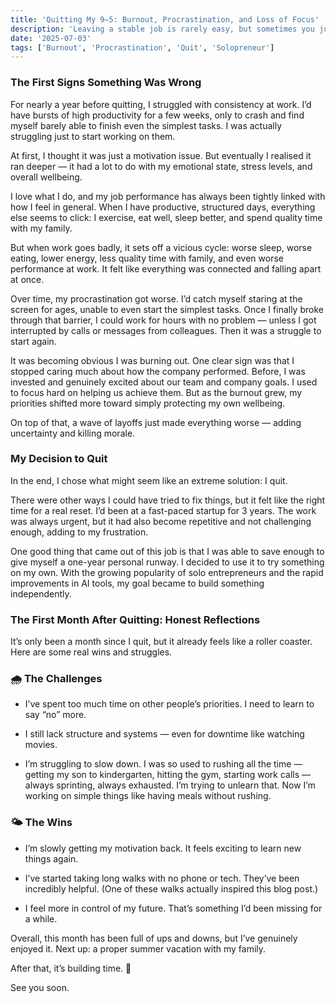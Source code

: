 ```yaml
---
title: 'Quitting My 9–5: Burnout, Procrastination, and Loss of Focus'
description: 'Leaving a stable job is rarely easy, but sometimes you just know it’s time. I want to share a bit about what led me to quit, what I planned to do next, and how the first month has actually gone.'
date: '2025-07-03'
tags: ['Burnout', 'Procrastination', 'Quit', 'Solopreneur']
---
```


### The First Signs Something Was Wrong

For nearly a year before quitting, I struggled with consistency at work. I’d have bursts of high productivity for a few weeks, only to crash and find myself barely able to finish even the simplest tasks. I was actually struggling just to start working on them.

At first, I thought it was just a motivation issue. But eventually I realised it ran deeper — it had a lot to do with my emotional state, stress levels, and overall wellbeing.

I love what I do, and my job performance has always been tightly linked with how I feel in general. When I have productive, structured days, everything else seems to click: I exercise, eat well, sleep better, and spend quality time with my family.

But when work goes badly, it sets off a vicious cycle: worse sleep, worse eating, lower energy, less quality time with family, and even worse performance at work. It felt like everything was connected and falling apart at once.

Over time, my procrastination got worse. I’d catch myself staring at the screen for ages, unable to even start the simplest tasks. Once I finally broke through that barrier, I could work for hours with no problem — unless I got interrupted by calls or messages from colleagues. Then it was a struggle to start again.

It was becoming obvious I was burning out. One clear sign was that I stopped caring much about how the company performed. Before, I was invested and genuinely excited about our team and company goals. I used to focus hard on helping us achieve them. But as the burnout grew, my priorities shifted more toward simply protecting my own wellbeing.

On top of that, a wave of layoffs just made everything worse — adding uncertainty and killing morale.

### My Decision to Quit

In the end, I chose what might seem like an extreme solution: I quit.

There were other ways I could have tried to fix things, but it felt like the right time for a real reset. I’d been at a fast-paced startup for 3 years. The work was always urgent, but it had also become repetitive and not challenging enough, adding to my frustration.

One good thing that came out of this job is that I was able to save enough to give myself a one-year personal runway. I decided to use it to try something on my own. With the growing popularity of solo entrepreneurs and the rapid improvements in AI tools, my goal became to build something independently.

### The First Month After Quitting: Honest Reflections

It’s only been a month since I quit, but it already feels like a roller coaster. Here are some real wins and struggles.

### 🌧️ The Challenges

- I’ve spent too much time on other people’s priorities. I need to learn to say “no” more.

- I still lack structure and systems — even for downtime like watching movies.

- I’m struggling to slow down. I was so used to rushing all the time — getting my son to kindergarten, hitting the gym, starting work calls — always sprinting, always exhausted. I’m trying to unlearn that. Now I’m working on simple things like having meals without rushing.

### 🌤️ The Wins

- I’m slowly getting my motivation back. It feels exciting to learn new things again.

- I’ve started taking long walks with no phone or tech. They’ve been incredibly helpful. (One of these walks actually inspired this blog post.)

- I feel more in control of my future. That’s something I’d been missing for a while.

Overall, this month has been full of ups and downs, but I’ve genuinely enjoyed it. Next up: a proper summer vacation with my family.

After that, it’s building time. 🚀

See you soon.